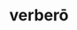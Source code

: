 ---
title: verberō
meaning: to beat
ch: eleven
pos: verb
inf: verberāre
secondppstem: verber
infend: āre
conjugation: first
derivative: reverberate
six: y
---